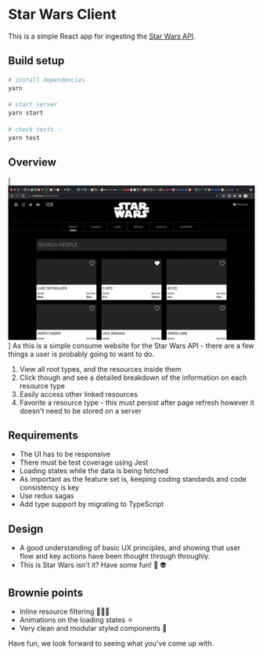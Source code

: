 # Star Wars Client

This is a simple React app for ingesting the [Star Wars API](https://swapi.dev/).

## Build setup

```bash
# install dependencies
yarn

# start server
yarn start

# check tests ✅
yarn test
```

## Overview
[![Star Wars](sw.png)]
As this is a simple consume website for the Star Wars API - there are a few things a user is probably going to want to do.

1. View all root types, and the resources inside them
2. Click though and see a detailed breakdown of the information on each resource type 
3. Easily access other linked resources 
4. Favorite a resource type - this must persist after page refresh however it doesn't need to be stored on a server 

## Requirements

- The UI has to be responsive
- There must be test coverage using Jest
- Loading states while the data is being fetched
- As important as the feature set is, keeping coding standards and code consistency is key
- Use redux sagas
- Add type support by migrating to TypeScript

## Design

- A good understanding of basic UX principles, and showing that user flow and key actions have been thought through throughly.
- This is Star Wars isn't it? Have some fun! 🚀 👽

## Brownie points

- Inline resource filtering 🕵🏻‍♀️
- Animations on the loading states ⚛️
- Very clean and modular styled components 🛀

Have fun, we look forward to seeing what you've come up with.
